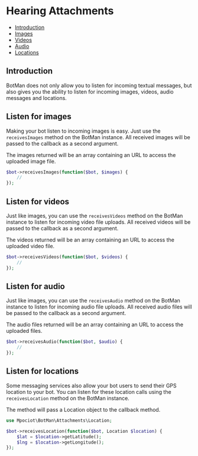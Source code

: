 # Hearing Attachments

- [Introduction](#introduction)
- [Images](#images)
- [Videos](#videos)
- [Audio](#audio)
- [Locations](#locations)

<a id="introduction"></a>
## Introduction

BotMan does not only allow you to listen for incoming textual messages, but also gives you the ability to listen for incoming images, videos, audio messages and locations.

<a id="images"></a>
## Listen for images

Making your bot listen to incoming images is easy. Just use the `receivesImages` method on the BotMan instance. All received images will be passed to the callback as a second argument.

The images returned will be an array containing an URL to access the uploaded image file.

```php
$bot->receivesImages(function($bot, $images) {
    //
});
```

<a id="videos"></a>
## Listen for videos

Just like images, you can use the `receivesVideos` method on the BotMan instance to listen for incoming video file uploads. All received videos will be passed to the callback as a second argument.

The videos returned will be an array containing an URL to access the uploaded video file.

```php
$bot->receivesVideos(function($bot, $videos) {
    //
});
```

<a id="audio"></a>
## Listen for audio

Just like images, you can use the `receivesAudio` method on the BotMan instance to listen for incoming audio file uploads. All received audio files will be passed to the callback as a second argument.

The audio files returned will be an array containing an URL to access the uploaded files.

```php
$bot->receivesAudio(function($bot, $audio) {
    //
});
```

<a id="locations"></a>
## Listen for locations

Some messaging services also allow your bot users to send their GPS location to your bot. You can listen for these location calls using the `receivesLocation` method on the BotMan instance.

The method will pass a Location object to the callback method.

```php
use Mpociot\BotMan\Attachments\Location;

$bot->receivesLocation(function($bot, Location $location) {
    $lat = $location->getLatitude();
    $lng = $location->getLongitude();
});
```